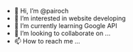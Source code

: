 - 👋 Hi, I’m @pairoch
- 👀 I’m interested in website developing
- 🌱 I’m currently learning Google API
- 💞️ I’m looking to collaborate on ...
- 📫 How to reach me ...

<!---
pairoch/pairoch is a ✨ special ✨ repository because its `README.md` (this file) appears on your GitHub profile.
You can click the Preview link to take a look at your changes.
--->
